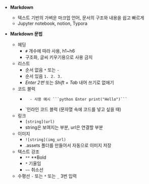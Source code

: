 - **Markdown**
    - 텍스트 기반의 가벼운 마크업 언어, 문서의 구조와 내용을 쉽고 빠르게
    - Jupyter notebook, notion, Typora

- **Markdown 문법**
    - 헤딩
        - `#` 개수에 따라 사용, h1~h6
        - 구조화, 글씨 키우기용으로 사용 금지
    - 리스트
        - 순서 없음 `*` 또는 `-`
        - 순서 있음 `1. 2. 3.`
        - *Enter 2번* 또는 *Shift + Tab* 내어 쓰기로 없애기
    - 코드 블럭
        - ```코드 블럭
            - 사용 예시 ```python Enter print("Hello")```
        - `인라인 코드 블럭 (문자열 속에 코드를 넣고 싶을 때)
    - 링크
        - `[string](url)`
        - string은 보여지는 부분, url은 연결할 부분
    - 이미지
        - `![string](img_url)`
        - .assets 폴더를 만들어서 자동으로 이미지 저장
    - 텍스트 강조
        - `**` **Bold
        - `*` 기울임
        - `~~` 취소선
    - 수평선
        *`-`* 또는 `*` 또는 `_`  3번 입력

